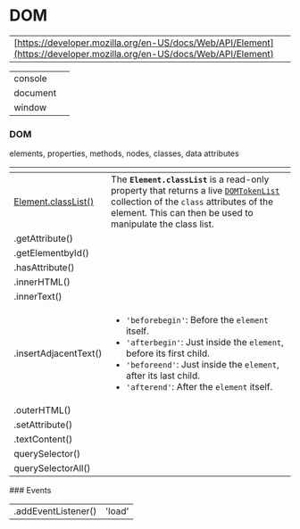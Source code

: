 # DOM

|  |  |
| :--- | :--- |
| [https://developer.mozilla.org/en-US/docs/Web/API/Element](https://developer.mozilla.org/en-US/docs/Web/API/Element) |  |

|  |  |
| :--- | :--- |
| console |  |
| document |  |
| window |  |

### DOM

elements, properties, methods, nodes, classes, data attributes

<table>
  <thead>
    <tr>
      <th style="text-align:left"></th>
      <th style="text-align:left"></th>
    </tr>
  </thead>
  <tbody>
    <tr>
      <td style="text-align:left"><a href="https://developer.mozilla.org/en-US/docs/Web/API/Element/classList">Element.classList()</a>
      </td>
      <td style="text-align:left">The <b><code>Element.classList</code></b> is a read-only property that returns
        a live <a href="https://developer.mozilla.org/en-US/docs/Web/API/DOMTokenList"><code>DOMTokenList</code></a> collection
        of the <code>class</code> attributes of the element. This can then be used
        to manipulate the class list.</td>
    </tr>
    <tr>
      <td style="text-align:left">.getAttribute()</td>
      <td style="text-align:left"></td>
    </tr>
    <tr>
      <td style="text-align:left">.getElementbyId()</td>
      <td style="text-align:left"></td>
    </tr>
    <tr>
      <td style="text-align:left">.hasAttribute()</td>
      <td style="text-align:left"></td>
    </tr>
    <tr>
      <td style="text-align:left">.innerHTML()</td>
      <td style="text-align:left"></td>
    </tr>
    <tr>
      <td style="text-align:left">.innerText()</td>
      <td style="text-align:left"></td>
    </tr>
    <tr>
      <td style="text-align:left">.insertAdjacentText()</td>
      <td style="text-align:left">
        <p></p>
        <ul>
          <li><code>&apos;beforebegin&apos;</code>: Before the <code>element</code> itself.</li>
          <li><code>&apos;afterbegin&apos;</code>: Just inside the <code>element</code>,
            before its first child.</li>
          <li><code>&apos;beforeend&apos;</code>: Just inside the <code>element</code>,
            after its last child.</li>
          <li><code>&apos;afterend&apos;</code>: After the <code>element</code> itself.</li>
        </ul>
      </td>
    </tr>
    <tr>
      <td style="text-align:left">.outerHTML()</td>
      <td style="text-align:left"></td>
    </tr>
    <tr>
      <td style="text-align:left">.setAttribute()</td>
      <td style="text-align:left"></td>
    </tr>
    <tr>
      <td style="text-align:left">.textContent()</td>
      <td style="text-align:left"></td>
    </tr>
    <tr>
      <td style="text-align:left">querySelector()</td>
      <td style="text-align:left"></td>
    </tr>
    <tr>
      <td style="text-align:left">querySelectorAll()</td>
      <td style="text-align:left"></td>
    </tr>
  </tbody>
</table>### Events

|  |  |
| :--- | :--- |
| .addEventListener\(\) | 'load' |

